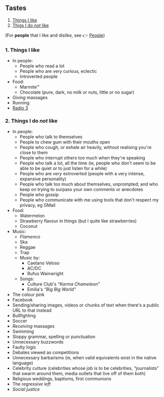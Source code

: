 ## Tastes

1. [Things I like](#1-things-i-like)
1. [Thigs I do *not* like](#2-things-i-do-not-like)

(For **people** that I like and dislike, see <span class="icon ref">👉</span>&nbsp;[People](people.md))

### 1. Things I like

* In people:
  * People who read a lot
  * People who are very curious, eclectic
  * Introverted people
* Food:
  * Marmite&trade;
  * Chocolate (pure, dark, no milk or nuts, little or no sugar)
* *Giving* massages
* Running
* [Radio 3](http://www.rtve.es/radio/radio3/)

### 2. Things I do *not* like

* In people:
  * People who talk to themselves
  * People to chew gum with their mouths open
  * People who cough, or exhale air heavily, without realising you're close to them
  * People who interrupt others too much when they're speaking
  * People who talk a lot, all the time (ie, people who don't seem to be able to be quiet or to just listen for a while)
  * People who are *very* extroverted (people with a very intense, expansive personality)
  * People who talk too much about themselves, unprompted; and who keep on trying to surpass your own comments or anecdotes
  * People who gossip
  * People who communicate with me using tools that don't respect my privacy, eg GMail
* Food:
  * Watermelon
  * Strawberry flavour in things (but I quite like strawberries)
  * Coconut
* Music:
  * *Flamenco*
  * Ska
  * Reggae
  * Trap
  * Music by:
    * Caetano Veloso
    * AC/DC
    * Rufus Wainwright
  * Songs:
    * Culture Club's *&ldquo;Karma Chameleon&rdquo;*
    * Emilia's *&ldquo;Big Big World&rdquo;*
* The colour pink
* Facebook
* Sending/sharing images, videos or chunks of text when there's a public URL to that instead
* Bullfighting
* Soccer
* *Receiving* massages
* Swimming
* Sloppy grammar, spelling or punctuation
* Unnecessary buzzwords
* Faulty logic
* Debates viewed as competitions
* Unnecessary barbarisms (ie, when valid equivalents exist in the native language)
* Celebrity culture (celebrities whose job is to be celebrities, &ldquo;journalists&rdquo; that swarm around them, media outlets that live off of them both)
* Religious weddings, baptisms, first communions
* The *regressive left*
* *Social justice*
